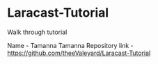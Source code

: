 # Laracast-Tutorial

Walk through tutorial

Name - Tamanna Tamanna
Repository link - https://github.com/theeValeyard/Laracast-Tutorial
